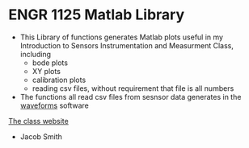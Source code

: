 ENGR 1125 Matlab Library
=============
+ This Library of functions generates Matlab plots useful in my Introduction to Sensors Instrumentation and Measurment Class, including
	+ bode plots 
	+ XY plots
	+ calibration plots
	+ reading csv files, without requirement that file is all numbers
+ The functions all read csv files from sesnsor data generates in the [waveforms](https://store.digilentinc.com/waveforms-previously-waveforms-2015)  software
   

[The class website](http://isim.olin.edu/index.shtml)  
 
- Jacob Smith